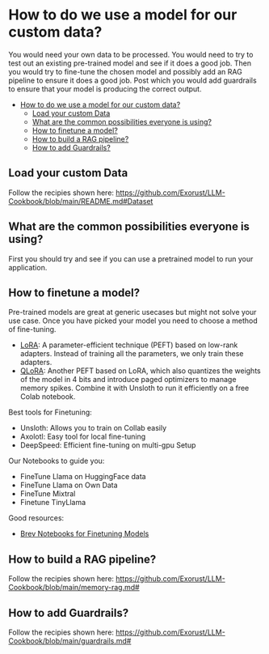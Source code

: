 # How to do we use a model for our custom data?

You would need your own data to be processed. You would need to try to test out an existing pre-trained model and see if it does a good job. Then you would try to fine-tune the chosen model and possibly add an RAG pipeline to ensure it does a good job. Post which you would add guardrails to ensure that your model is producing the correct output.

- [How to do we use a model for our custom data?](#how-to-do-we-use-a-model-for-our-custom-data)
  - [Load your custom Data](#load-your-custom-data)
  - [What are the common possibilities everyone is using?](#what-are-the-common-possibilities-everyone-is-using)
  - [How to finetune a model?](#how-to-finetune-a-model)
  - [How to build a RAG pipeline?](#how-to-build-a-rag-pipeline)
  - [How to add Guardrails?](#how-to-add-guardrails)

## Load your custom Data
Follow the recipies shown here: https://github.com/Exorust/LLM-Cookbook/blob/main/README.md#Dataset


## What are the common possibilities everyone is using?
First you should try and see if you can use a pretrained model to run your application. 

## How to finetune a model?
Pre-trained models are great at generic usecases but might not solve your use case. 
Once you have picked your model you need to choose a method of fine-tuning. 
- [LoRA](https://arxiv.org/abs/2106.09685): A parameter-efficient technique (PEFT) based on low-rank adapters. Instead of training all the parameters, we only train these adapters.
- [QLoRA](https://arxiv.org/abs/2305.14314): Another PEFT based on LoRA, which also quantizes the weights of the model in 4 bits and introduce paged optimizers to manage memory spikes. Combine it with Unsloth to run it efficiently on a free Colab notebook.

Best tools for Finetuning:
- Unsloth: Allows you to train on Collab easily
- Axolotl: Easy tool for local fine-tuning
- DeepSpeed: Efficient fine-tuning on multi-gpu Setup

Our Notebooks to guide you:
- FineTune Llama on HuggingFace data
- FineTune Llama on Own Data
- FineTune Mixtral
- Finetune TinyLlama 

Good resources:
- [Brev Notebooks for Finetuning Models](https://github.com/brevdev/notebooks)

## How to build a RAG pipeline?
Follow the recipies shown here: https://github.com/Exorust/LLM-Cookbook/blob/main/memory-rag.md#

## How to add Guardrails?
Follow the recipies shown here: https://github.com/Exorust/LLM-Cookbook/blob/main/guardrails.md#